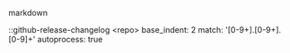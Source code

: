 markdown

::github-release-changelog <org>\<repo>
    base_indent: 2
    <!-- token: !ENV GITHUB_TOKEN -->
    <!-- github_api_url: <url> -->
    <!-- release_template: <jinja2 str> -->
    match: '[0-9+].[0-9+].[0-9]+'
    autoprocess: true